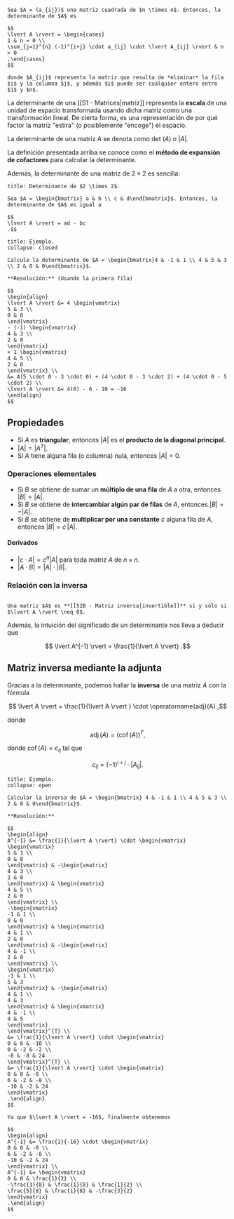 ```ad-definition

Sea $A = (a_{ij})$ una matriz cuadrada de $n \times n$. Entonces, la determinante de $A$ es

$$
\lvert A \rvert = \begin{cases}
1 & n = 0 \\
\sum_{j=1}^{n} (-1)^{i+j} \cdot a_{ij} \cdot \lvert A_{ij} \rvert & n > 0
,\end{cases}
$$

donde $A_{ij}$ representa la matriz que resulta de *eliminar* la fila $i$ y la columna $j$, y además $i$ puede ser cualquier entero entre $1$ y $n$.

```

La determinante de una [[S1 - Matrices|matriz]] representa la **escala** de una unidad de espacio transformada usando dicha matriz como una transformación lineal. De cierta forma, es una representación de por qué factor la matriz "estira" (o posiblemente "encoge") el espacio.

La determinante de una matriz $A$ se denota como $\det\!\left( A \right)$ o $\lvert A \rvert$.

La definición presentada arriba se conoce como el **método de expansión de cofactores** para calcular la determinante.

Además, la determinante de una matriz de $2 \times 2$ es sencilla:

```ad-proposition
title: Determinante de $2 \times 2$.

Sea $A = \begin{bmatrix} a & b \\ c & d\end{bmatrix}$. Entonces, la determinante de $A$ es igual a

$$
\lvert A \rvert = ad - bc
.$$

```

```ad-example
title: Ejemplo.
collapse: closed

Calcule la determinante de $A = \begin{bmatrix}4 & -1 & 1 \\ 4 & 5 & 3 \\ 2 & 0 & 0\end{bmatrix}$.

**Resolución:** (Usando la primera fila)

$$
\begin{align}
\lvert A \rvert &= 4 \begin{vmatrix}
5 & 3 \\
0 & 0
\end{vmatrix}
- (-1) \begin{vmatrix}
4 & 3 \\
2 & 0
\end{vmatrix}
+ 1 \begin{vmatrix}
4 & 5 \\
2 & 0
\end{vmatrix} \\
&= 4(5 \cdot 0 - 3 \cdot 0) + (4 \cdot 0 - 3 \cdot 2) + (4 \cdot 0 - 5 \cdot 2) \\
\lvert A \rvert &= 4(0) - 6 - 10 = -16
\end{align}
$$

```

## Propiedades

- Si $A$ es **triangular**, entonces $\lvert A \rvert$ es el **producto de la diagonal principal**.
- $\lvert A \rvert = \lvert A^{T} \rvert$.
- Si $A$ tiene alguna fila (o columna) nula, entonces $\lvert A \rvert = 0$.

### Operaciones elementales

- Si $B$ se obtiene de sumar un **múltiplo de una fila** de $A$ a otra, entonces $\lvert B \rvert = \lvert A \rvert$.
- Si $B$ se obtiene de **intercambiar algún par de filas** de $A$, entonces $\lvert B \rvert = -\lvert A \rvert$.
- Si $B$ se obtiene de **multiplicar por una constante** $c$ alguna fila de $A$, entonces $\lvert B \rvert = c\,\lvert A \rvert$.

#### Derivados

- $\lvert c \cdot A \rvert = c^{n}\lvert A \rvert$ para toda matriz $A$ de $n \times n$.
- $\lvert A \cdot B\rvert = \lvert A \rvert \cdot \lvert B \rvert$.

### Relación con la inversa

```ad-theorem

Una matriz $A$ es **[[S2B - Matriz inversa|invertible]]** si y sólo si $\lvert A \rvert \neq 0$.

```

Además, la intuición del significado de un determinante nos lleva a deducir que

$$
\lvert A^{-1} \rvert = \frac{1}{\lvert A \rvert}
.$$

## Matriz inversa mediante la adjunta

Gracias a la determinante, podemos hallar la **inversa** de una matriz $A$ con la fórmula

$$
\lvert A \rvert = \frac{1}{\lvert A \rvert } \cdot \operatorname{adj}(A)
,$$

donde

$$
\operatorname{adj}(A) = (\operatorname{cof}(A))^{T}
,$$

donde $\operatorname{cof}(A) = c_{ij}$ tal que

$$
c_{ij} = (-1)^{i+j} \cdot \lvert A_{ij} \rvert 
.$$

```ad-example
title: Ejemplo.
collapse: open

Calcular la inversa de $A = \begin{bmatrix} 4 & -1 & 1 \\ 4 & 5 & 3 \\ 2 & 0 & 0\end{bmatrix}$.

**Resolución:**

$$
\begin{align}
A^{-1} &= \frac{1}{\lvert A \rvert} \cdot \begin{vmatrix}
\begin{vmatrix}
5 & 3 \\
0 & 0
\end{vmatrix} & -\begin{vmatrix}
4 & 3 \\
2 & 0
\end{vmatrix} & \begin{vmatrix}
4 & 5 \\
2 & 0
\end{vmatrix} \\
-\begin{vmatrix}
-1 & 1 \\
0 & 0
\end{vmatrix} & \begin{vmatrix}
4 & 1 \\
2 & 0
\end{vmatrix} & -\begin{vmatrix}
4 & -1 \\
2 & 0
\end{vmatrix} \\
\begin{vmatrix}
-1 & 1 \\
5 & 3
\end{vmatrix} & -\begin{vmatrix}
4 & 1 \\
4 & 3
\end{vmatrix} & \begin{vmatrix}
4 & -1 \\
4 & 5
\end{vmatrix}
\end{vmatrix}^{T} \\
&= \frac{1}{\lvert A \rvert} \cdot \begin{vmatrix}
0 & 6 & -10 \\
0 & -2 & -2 \\
-8 & -8 & 24
\end{vmatrix}^{T} \\
&= \frac{1}{\lvert A \rvert} \cdot \begin{vmatrix}
0 & 0 & -8 \\
6 & -2 & -8 \\
-10 & -2 & 24
\end{vmatrix}
.\end{align}
$$

Ya que $\lvert A \rvert = -16$, finalmente obtenemos

$$
\begin{align}
A^{-1} &= \frac{1}{-16} \cdot \begin{vmatrix}
0 & 0 & -8 \\
6 & -2 & -8 \\
-10 & -2 & 24
\end{vmatrix} \\
A^{-1} &= \begin{vmatrix}
0 & 0 & \frac{1}{2} \\
-\frac{3}{8} & \frac{1}{8} & \frac{1}{2} \\
\frac{5}{8} & \frac{1}{8} & -\frac{3}{2}
\end{vmatrix}
.\end{align}
$$

```
